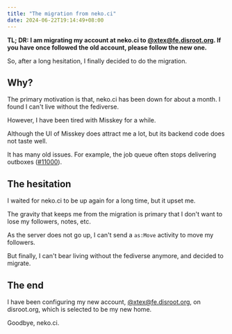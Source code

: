 ```yaml
---
title: "The migration from neko.ci"
date: 2024-06-22T19:14:49+08:00
---
```


**TL; DR: I am migrating my account at neko.ci to [@xtex@fe.disroot.org](https://fe.disroot.org/@xtex). If you have once followed the old account, please follow the new one.**

So, after a long hesitation, I finally decided to do the migration.

## Why?

The primary motivation is that, neko.ci has been down for about a month. I found I can't live without the fediverse.

However, I have been tired with Misskey for a while.

Although the UI of Misskey does attract me a lot, but its backend code does not taste well.

It has many old issues. For example, the job queue often stops delivering outboxes ([#11000](https://github.com/misskey-dev/misskey/issues/11000)).

## The hesitation

I waited for neko.ci to be up again for a long time, but it upset me.

The gravity that keeps me from the migration is primary that I don't want to lose my followers, notes, etc.

As the server does not go up, I can't send a `as:Move` activity to move my followers.

But finally, I can't bear living without the fediverse anymore, and decided to migrate.

## The end

I have been configuring my new account, [@xtex@fe.disroot.org](https://fe.disroot.org/@xtex), on disroot.org, which is selected to be my new home.

Goodbye, neko.ci.
